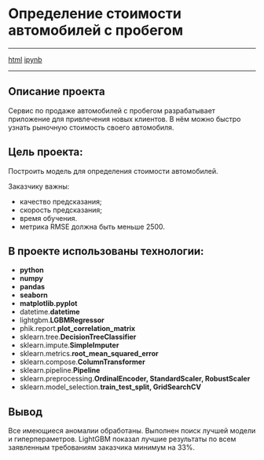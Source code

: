 # Определение стоимости автомобилей с пробегом
***
[html]() [ipynb]()
***
## Описание проекта

Сервис по продаже автомобилей с пробегом разрабатывает приложение для привлечения новых клиентов. В нём можно быстро узнать рыночную стоимость своего автомобиля. 

## Цель проекта:
Построить модель для определения стоимости автомобилей.

Заказчику важны:
- качество предсказания;
- скорость предсказания;
- время обучения.
- метрика RMSE должна быть меньше 2500.

## В проекте использованы технологии:

- **python**
- **numpy**
- **pandas**
- **seaborn**
- **matplotlib.pyplot**
- datetime.**datetime**
- lightgbm.**LGBMRegressor**
- phik.report.**plot_correlation_matrix**
- sklearn.tree.**DecisionTreeClassifier**
- sklearn.impute.**SimpleImputer**
- sklearn.metrics.**root_mean_squared_error**
- sklearn.compose.**ColumnTransformer**
- sklearn.pipeline.**Pipeline**
- sklearn.preprocessing.**OrdinalEncoder, StandardScaler, RobustScaler**
- sklearn.model_selection.**train_test_split, GridSearchCV**

## Вывод

Все имеющиеся аномалии обработаны. Выполнен поиск лучшей модели и гиперпераметров. LightGBM показал лучшие результаты по всем заявленным требованиям заказчика минимум на 33%.
